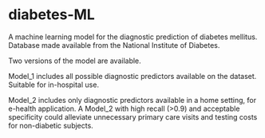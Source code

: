 # diabetes-ML
A machine learning model for the diagnostic prediction of diabetes mellitus.
Database made available from the National Institute of Diabetes.

Two versions of the model are available.

Model_1 includes all possible diagnostic predictors available on the dataset. Suitable for in-hospital use.

Model_2 includes only diagnostic predictors available in a home setting, for e-health application. 
A Model_2 with high recall (>0.9) and acceptable specificity could alleviate unnecessary primary care visits and testing costs for non-diabetic subjects.
